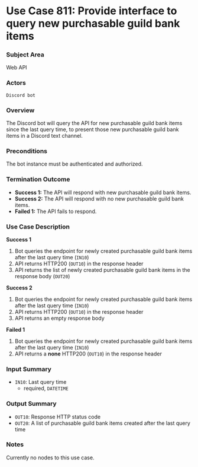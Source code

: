 # Use Case 811: Provide interface to query new purchasable guild bank items

### Subject Area
Web API

### Actors
`Discord bot`

### Overview
The Discord bot will query the API for new purchasable guild bank items since the last query time, to present those new purchasable guild bank items in a Discord text channel.

### Preconditions
The bot instance must be authenticated and authorized.

### Termination Outcome
- **Success 1:** The API will respond with new purchasable guild bank items.
- **Success 2:** The API will respond with no new purchasable guild bank items.
- **Failed 1:** The API fails to respond.

### Use Case Description
**Success 1**
1. Bot queries the endpoint for newly created purchasable guild bank items after the last query time (`IN10`)
2. API returns HTTP200 (`OUT10`) in the response header
3. API returns the list of newly created purchasable guild bank items in the response body (`OUT20`)

**Success 2**
1. Bot queries the endpoint for newly created purchasable guild bank items after the last query time (`IN10`)
2. API returns HTTP200 (`OUT10`) in the response header
3. API returns an empty response body

**Failed 1**
1. Bot queries the endpoint for newly created purchasable guild bank items after the last query time (`IN10`)
2. API returns a **none** HTTP200 (`OUT10`) in the response header

### Input Summary
- `IN10`: Last query time
    - required, `DATETIME`

### Output Summary
- `OUT10`: Response HTTP status code
- `OUT20`: A list of purchasable guild bank items created after the last query time

### Notes
Currently no nodes to this use case.